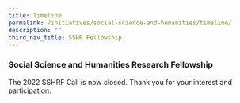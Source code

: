 ```yaml
---
title: Timeline
permalink: /initiatives/social-science-and-humanities/timeline/
description: ""
third_nav_title: SSHR Fellowship
---
```

### **Social Science and Humanities Research Fellowship**
The 2022 SSHRF Call is now closed. Thank you for your interest and participation.